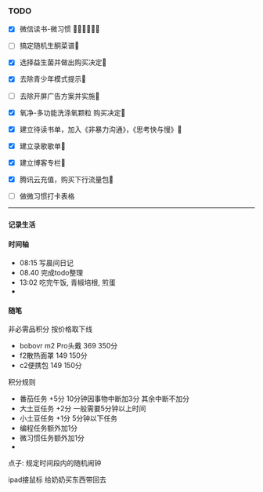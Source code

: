 ### TODO
- [x] 微信读书-微习惯 🍅🍅🍅🍅🍅🍅
- [ ] 搞定随机生酮菜谱🍅
- [x] 选择益生菌并做出购买决定🥔
- [x] 去除青少年模式提示🥔
- [ ] 去除开屏广告方案并实施🍅
- [x] 氧净-多功能洗涤氧颗粒 购买决定🥔
- [x] 建立待读书单，加入《非暴力沟通》，《思考快与慢》🥔
- [x] 建立录歌歌单🥔
- [x] 建立博客专栏🥔
- [x] 腾讯云充值，购买下行流量包🥔
- [ ] 做微习惯打卡表格




----
### `记录生活`

#### 时间轴
- 08:15 写晨间日记
- 08.40 完成todo整理
- 13:02 吃完午饭, 青椒培根, 煎蛋
- 

#### 随笔

非必需品积分 按价格取下线
- bobovr m2 Pro头戴 369 350分
- f2散热面罩 149 150分
- c2便携包 149 150分


积分规则
- 番茄任务 +5分 10分钟因事物中断加3分 其余中断不加分
- 大土豆任务 +2分 一般需要5分钟以上时间
- 小土豆任务  +1分 5分钟以下任务 
- 编程任务额外加1分
- 微习惯任务额外加1分
- 

点子: 规定时间段内的随机闹钟

ipad接鼠标
给奶奶买东西带回去
